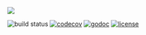![](https://raw.githubusercontent.com/prprprus/picture/master/ds1.png)

![build status](https://travis-ci.org/prprprus/ds.svg?branch=master)
[![codecov](https://codecov.io/gh/prprprus/ds/branch/master/graph/badge.svg)](https://codecov.io/gh/prprprus/ds)
[![godoc](https://img.shields.io/badge/godoc-reference-blue.svg)](https://godoc.org/github.com/prprprus/scheduler)
[![license](https://img.shields.io/badge/license-license-yellow.svg)](https://github.com/prprprus/ds/blob/master/LICENSE)